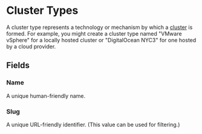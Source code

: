 # Cluster Types

A cluster type represents a technology or mechanism by which a [cluster](./cluster.md) is formed. For example, you might create a cluster type named "VMware vSphere" for a locally hosted cluster or "DigitalOcean NYC3" for one hosted by a cloud provider.

## Fields

### Name

A unique human-friendly name.

### Slug

A unique URL-friendly identifier. (This value can be used for filtering.)
